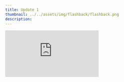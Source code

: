 ```yaml
---
title: Update 1
thumbnail: ../../assets/img/flashback/flashback.png
description:
---
```

<div class="embed-wrapper"><iframe src="https://www.youtube.com/embed/tO6uCPp32Z0?si=yl7slv524U6fSKFM" title="YouTube video player" frameborder="0" allow="accelerometer; autoplay; clipboard-write; encrypted-media; gyroscope; picture-in-picture; web-share" referrerpolicy="strict-origin-when-cross-origin" allowfullscreen></iframe></div>